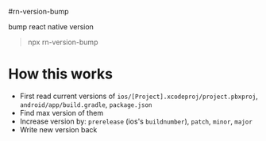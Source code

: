 #rn-version-bump

bump react native version

> npx rn-version-bump

# How this works

+ First read current versions of `ios/[Project].xcodeproj/project.pbxproj`, `android/app/build.gradle`, `package.json`
+ Find max version of them
+ Increase version by: `prerelease` (ios's `buildnumber`), `patch`, `minor`, `major`
+ Write new version back
